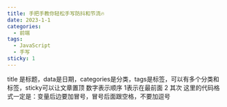 ```yaml
---
title: 手把手教你轻松手写防抖和节流🔥
date: 2023-1-1
categories:
  - 前端
tags:
  - JavaScript
  - 手写
sticky: 1
---
```

title 是标题，data是日期，categories是分类，tags是标签，可以有多个分类和标签，sticky可以让文章置顶 数字表示顺序  1表示在最前面 2 其次
这里的代码格式一定是：变量后边要加冒号，冒号后面跟空格，不要加逗号